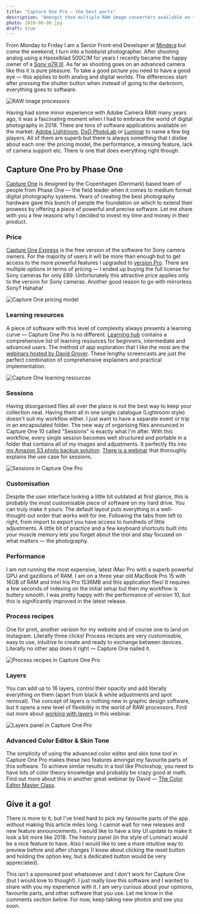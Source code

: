 ```yaml
---
title: "Capture One Pro — the best parts"
description: "Amongst thee multiple RAW image converters available on the market, I settled with the one by Phase One. Let me share with you a few reasons why I made this choice."
photo: 2018-08-06.jpg
draft: true
---
```


From Monday to Friday I am a Senior Front-end Developer at [Mindera](https://mindera.com/) but come the weekend, I turn into a hobbyist photographer. After shooting analog using a Hasselblad 500C/M for years I recently became the happy owner of a [Sony α7R III](https://www.sony.co.uk/electronics/interchangeable-lens-cameras/ilce-7rm3). As far as shooting goes on an advanced camera like this it is pure pleasure. To take a good picture you need to have a good eye — this applies to both analog and digital worlds. The differences start after pressing the shutter button when instead of going to the darkroom, everything goes to software.

![RAW image processors](/photos/2018-08-06-1.jpg)

Having had some minor experience with Adobe Camera RAW many years ago, it was a fascinating moment when I had to embrace the world of digital photography in 2018. There are tons of software applications available on the market: [Adobe Lightroom](https://www.adobe.com/uk/products/photoshop-lightroom.html), [DxO PhotoLab](https://www.dxo.com/us/photography/photo-software/dxo-photolab) or [Luminar](https://skylum.com/luminar) to name a few big players. All of them are superb but there is always something that I dislike about each one: the pricing model, the performance, a missing feature, lack of camera support etc. There is one that does everything right though.

## Capture One Pro by Phase One

[Capture One](https://www.phaseone.com/en/Products/Software/Capture-One-Pro/Highlights.aspx) is designed by the Copenhagen (Denmark) based team of people from Phase One — the field leader when it comes to medium format digital photography systems. Years of creating the best photography hardware gave this bunch of people the foundation on which to extend their prowess by offering a piece of powerful and precise software. Let me share with you a few reasons why I decided to invest my time and money in their product.

### Price

[Capture One Express](https://www.phaseone.com/en/Products/Software/Capture-One-Pro/Sony-Pro.aspx) is the free version of the software for Sony camera owners. For the majority of users it will be more than enough but to get access to the more powerful features I upgraded to [version Pro](https://www.phaseone.com/en/Products/Software/Capture-One-Pro/Features.aspx). There are multiple options in terms of pricing — I ended up buying the full license for Sony cameras for only £89. Unfortunately this attractive price applies only to the version for Sony cameras. Another good reason to go with mirrorless Sony? Hahaha!

![Capture One pricing model](/photos/2018-08-06-2.jpg)

### Learning resources

A piece of software with this level of complexity always presents a learning curve — Capture One Pro is no different. [Learning hub](https://learn.phaseone.com/) contains a comprehensive list of learning resources for beginners, intermediate and advanced users. The method of app exploration that I like the most are the [webinars hosted by David Grover](https://www.youtube.com/playlist?list=PLBZS3EGK3tQ9eNptYkVQlh9hTZ6d-rNOU). These lengthy screencasts are just the perfect combination of comprehensive explainers and practical implementation.

![Capture One learning resources](/photos/2018-08-06-3.jpg)

### Sessions

Having disorganised files all over the place is not the best way to keep your collection neat. Having them all in one single catalogue (Lightroom style) doesn't suit my workflow either. I just want to have a separate event or trip in an encapsulated folder. The new way of organising files announced in Capture One 10 called "Sessions" is exactly what I'm after. With this workflow, every single session becomes well structured and portable in a folder that contains all of my images and adjustments. It perfectly fits into [my Amazon S3 photo backup solution](https://pawelgrzybek.com/my-amazon-s3-photo-backup-solution/). [There is a webinar](https://youtu.be/NdsMo0mKgy4) that thoroughly explains the use case for sessions.

![Sessions in Capture One Pro](/photos/2018-08-06-4.jpg)

### Customisation

Despite the user interface looking a little bit outdated at first glance, this is probably the most customisable piece of software on my hard drive. You can truly make it yours. The default layout puts everything in a well-thought-out order that works well for me. Following the tabs from left to right, from import to export you have access to hundreds of little adjustments. A little bit of practice and a few keyboard shortcuts built into your muscle memory lets you forget about the tool and stay focused on what matters — the photography.

### Performance

I am not running the most expensive, latest iMac Pro with a superb powerful GPU and gazillions of RAM. I am on a three year old MacBook Pro 15 with 16GB of RAM and Intel Iris Pro 1536MB and this application flies! It requires a few seconds of indexing on the initial setup but then my workflow is buttery smooth. I was pretty happy with the performance of version 10, but this is significantly improved in the latest release.

### Process recipes

One for print, another version for my website and of course one to land on Instagram. Literally three clicks! Process recipes are very customisable, easy to use, intuitive to create and ready to exchange between devices. Literally no other app does it right — Capture One nailed it.

![Process recipes in Capture One Pro](/photos/2018-08-06-5.jpg)

### Layers

You can add up to 16 layers, control their opacity and add literally everything on them (apart from black & white adjustments and spot removal). The concept of layers is nothing new in graphic design software, but it opens a new level of flexibility in the world of RAW processors. Find out more about [working with layers](https://youtu.be/2WHpVfgC5Qc) in this webinar.

![Layers panel in Capture One Pro](/photos/2018-08-06-6.jpg)

### Advanced Color Editor & Skin Tone 

The simplicity of using the advanced color editor and skin tone tool in Capture One Pro makes these two features amongst my favourite parts of this software. To achieve similar results in a tool like Photoshop, you need to have lots of color theory knowledge and probably be crazy good at math. Find out more about this in another great webinar by David — [The Color Editor Master Class](https://youtu.be/ZlBLEXe4rPA).

## Give it a go!

There is more to it, but I've tried hard to pick my favourite parts of the app without making this article miles long. I cannot wait for new releases and new feature announcements. I would like to have a tiny UI update to make it look a bit more like 2018. The history panel (in the style of Luminar) would be a nice feature to have. Also I would like to see a more intuitive way to preview before and after changes (I know about clicking the reset button and holding the option key, but a dedicated button would be very appreciated).

This isn't a sponsored post whatsoever and I don't work for Capture One (but I would love to though!). I just really love this software and I wanted to share with you my experience with it. I am very curious about your opinions, favourite parts, and other software that you use. Let me know in the comments section below. For now, keep taking new photos and see you soon.
